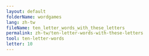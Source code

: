 ```yaml
---
layout: default
folderName: wordgames
lang: zh-tw
fileName: ten_letter_words_with_these_letters
permalink: zh-tw/ten-letter-words-with-these-letters
tool: ten-letter-words
letter: 10
---
```

